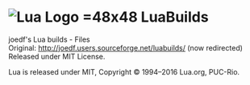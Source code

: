 # ![Lua Logo =48x48](hdata/lua.png) LuaBuilds

joedf's Lua builds - Files  
Original: http://joedf.users.sourceforge.net/luabuilds/ (now redirected)  
Released under MIT License.

Lua is released under MIT, Copyright © 1994–2016 Lua.org, PUC-Rio. 
